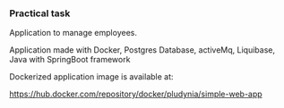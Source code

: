### Practical task

Application to manage employees.

Application made with Docker, Postgres Database, activeMq, Liquibase, Java with SpringBoot framework

Dockerized application image is available at:

https://hub.docker.com/repository/docker/pludynia/simple-web-app


        
  

